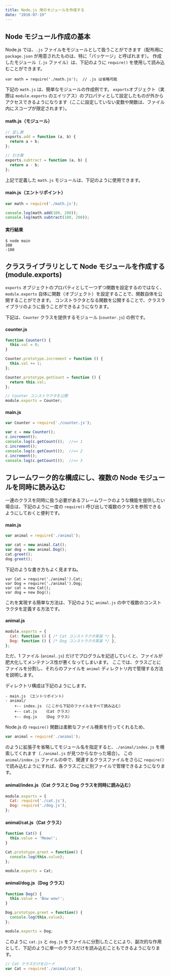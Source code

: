 ```yaml
---
title: Node.js 用のモジュールを作成する
date: "2016-07-19"
---
```


Node モジュール作成の基本
----

Node.js では、`.js` ファイルをモジュールとして扱うことができます（配布用に `package.json` が用意されたものは、特に「パッケージ」と呼ばれます）。
作成したモジュール（`.js` ファイル）は、下記のように `require()` を使用して読み込むことができます。

```
var math = require('./math.js');  // .js は省略可能
```

下記の `math.js` は、簡単なモジュールの作成例です。
`exports`オブジェクト（実際は `module.exports` のエイリアス）のプロパティとして設定したものが外からアクセスできるようになります（ここに設定していない変数や関数は、ファイル内にスコープが限定されます）。

#### math.js（モジュール）

```javascript
// 足し算
exports.add = function (a, b) {
  return a + b;
};

// 引き算
exports.subtract = function (a, b) {
  return a - b;
};
```

上記で定義した `math.js` モジュールは、下記のように使用できます。

#### main.js（エントリポイント）

```javascript
var math = require('./math.js');

console.log(math.add(100, 200));
console.log(math.subtract(100, 200));
```

#### 実行結果

```
$ node main
300
-100
```


クラスライブラリとして Node モジュールを作成する (module.exports)
----

`exports` オブジェクトのプロパティとして一つずつ関数を設定するのではなく、`module.exports` 自体に関数（オブジェクト）を設定することで、関数自体を公開することができます。
コンストラクタとなる関数を公開することで、クラスライブラリのように扱うことができるようになります。

下記は、`Counter` クラスを提供するモジュール (`counter.js`) の例です。

#### counter.js

```javascript
function Counter() {
  this.val = 0;
}

Counter.prototype.increment = function () {
  this.val += 1;
};

Counter.prototype.getCount = function () {
  return this.val;
};

// Counter コンストラクタを公開
module.exports = Counter;
```

#### main.js

```javascript
var Counter = require('./counter.js');

var c = new Counter();
c.increment();
console.log(c.getCount());  //=> 1
c.increment();
console.log(c.getCount());  //=> 2
c.increment();
console.log(c.getCount());  //=> 3
```


フレームワーク的な構成にし、複数の Node モジュールを同時に読み込む
----

一連のクラスを同時に扱う必要があるフレームワークのような機能を提供したい場合は、下記のように一度の `require()` 呼び出しで複数のクラスを参照できるようにしておくと便利です。

#### main.js

```javascript
var animal = require('./animal');

var cat = new animal.Cat();
var dog = new animal.Dog();
cat.greet();
dog.greet();
```

下記のような書き方もよく見ますね。

```
var Cat = require('./animal').Cat;
var Dog = require('./animal').Dog;
var cat = new Cat();
var dog = new Dog();
```

これを実現する簡単な方法は、下記のように `animal.js` の中で複数のコンストラクタを定義する方法です。

#### animal.js

```javascript
module.exports = {
  Cat: function () { /* Cat コンストラクタ実装 */ },
  Dog: function () { /* Dog コンストラクタ実装 */ },
};
```

ただ、1 ファイル (`animal.js`) だけでプログラムを記述していくと、ファイルが肥大化してメンテナンス性が悪くなってしまいます。
ここでは、クラスごとにファイルを分割し、それらのファイルを `animal` ディレクトリ内で管理する方法を説明します。

ディレクトリ構成は下記のようにします。

```
- main.js （エントリポイント）
- animal/
    +-- index.js （ここから下記のファイルをすべて読み込む）
    +-- cat.js   （Cat クラス）
    +-- dog.js   （Dog クラス）
```

Node.js の `require()` 関数は柔軟なファイル検索を行ってくれるため、

```javascript
var animal = require('./animal');
```

のように拡張子を省略してモジュール名を指定すると、`./animal/index.js` を検索してくれます（`./animal.js` が見つからなかった場合）。
この `animal/index.js` ファイルの中で、関連するクラスファイルをさらに `require()` で読み込むようにすれば、各クラスごとに別ファイルで管理できるようになります。


#### animal/index.js（Cat クラスと Dog クラスを同時に読み込む）

```javascript
module.exports = {
  Cat: require('./cat.js'),
  Dog: require('./dog.js'),
};
```

#### animal/cat.js（Cat クラス）

```javascript
function Cat() {
  this.value = 'Meow!';
}

Cat.prototype.greet = function() {
  console.log(this.value);
};

module.exports = Cat;
```

#### animal/dog.js（Dog クラス）

```javascript
function Dog() {
  this.value = 'Bow wow!';
}

Dog.prototype.greet = function() {
  console.log(this.value);
};

module.exports = Dog;
```

このように `cat.js` と `dog.js` をファイルに分割したことにより、副次的な作用として、下記のように単一のクラスだけを読み込むこともできるようになります。

```javascript
// Cat クラスだけをロード
var Cat = require('./animal/cat');
```

